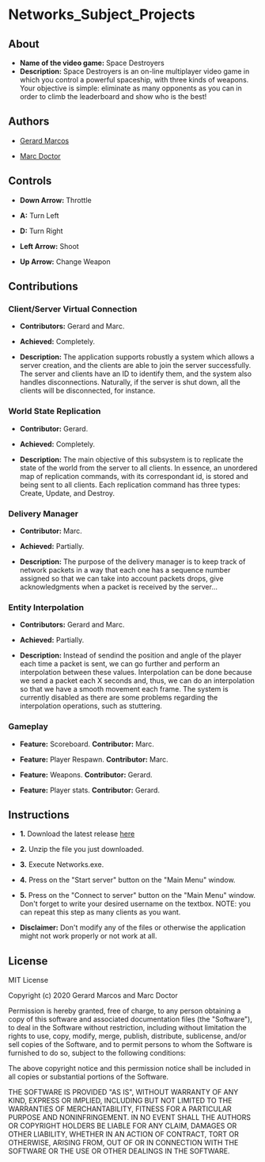 # Networks_Subject_Projects

## About

* **Name of the video game:** Space Destroyers 
* **Description:** Space Destroyers is an on-line multiplayer video game in which you control a powerful spaceship, with three kinds of weapons. Your objective is simple: eliminate as many opponents as you can in order to climb the leaderboard and show who is the best!

## Authors

* [Gerard Marcos](https://github.com/vsRushy)

* [Marc Doctor](https://github.com/thedoctormarc)

## Controls

* **Down Arrow:** Throttle

* **A:** Turn Left

* **D:** Turn Right

* **Left Arrow:** Shoot

* **Up Arrow:** Change Weapon

## Contributions

### Client/Server Virtual Connection

* **Contributors:** Gerard and Marc.

* **Achieved:** Completely.

* **Description:** The application supports robustly a system which allows a server creation, and the clients are able to join the server successfully. The server and clients have an ID to identify them, and the system also handles disconnections. Naturally, if the server is shut down, all the clients will be disconnected, for instance.

### World State Replication

* **Contributor:** Gerard.

* **Achieved:** Completely.

* **Description:** The main objective of this subsystem is to replicate the state of the world from the server to all clients. In essence, an unordered map of replication commands, with its correspondant id, is stored and being sent to all clients. Each replication command has three types: Create, Update, and Destroy.

### Delivery Manager

* **Contributor:** Marc.

* **Achieved:** Partially.

* **Description:**
The purpose of the delivery manager is to keep track of network packets in a way that each one has a sequence number assigned so that we can take into account packets drops, give acknowledgments when a packet is received by the server...

### Entity Interpolation

* **Contributors:** Gerard and Marc.

* **Achieved:** Partially.

* **Description:** Instead of sendind the position and angle of the player each time a packet is sent, we can go further and perform an interpolation between these values. Interpolation can be done because we send a packet each X seconds and, thus, we can do an interpolation so that we have a smooth movement each frame. The system is currently disabled as there are some problems regarding the interpolation operations, such as stuttering.

### Gameplay

* **Feature:** Scoreboard. **Contributor:** Marc.

* **Feature:** Player Respawn. **Contributor:** Marc.

* **Feature:** Weapons. **Contributor:** Gerard.

* **Feature:** Player stats. **Contributor:** Gerard.

## Instructions

* **1.** Download the latest release [here](https://github.com/vsRushy/Networks_Subject_Projects/releases)

* **2.** Unzip the file you just downloaded.

* **3.** Execute Networks.exe.

* **4.** Press on the "Start server" button on the "Main Menu" window.

* **5.** Press on the "Connect to server" button on the "Main Menu" window. Don't forget to write your desired username on the textbox. NOTE: you can repeat this step as many clients as you want.

* **Disclaimer:** Don't modify any of the files or otherwise the application might not work properly or not work at all.

## License

MIT License

Copyright (c) 2020 Gerard Marcos and Marc Doctor

Permission is hereby granted, free of charge, to any person obtaining a copy
of this software and associated documentation files (the "Software"), to deal
in the Software without restriction, including without limitation the rights
to use, copy, modify, merge, publish, distribute, sublicense, and/or sell
copies of the Software, and to permit persons to whom the Software is
furnished to do so, subject to the following conditions:

The above copyright notice and this permission notice shall be included in all
copies or substantial portions of the Software.

THE SOFTWARE IS PROVIDED "AS IS", WITHOUT WARRANTY OF ANY KIND, EXPRESS OR
IMPLIED, INCLUDING BUT NOT LIMITED TO THE WARRANTIES OF MERCHANTABILITY,
FITNESS FOR A PARTICULAR PURPOSE AND NONINFRINGEMENT. IN NO EVENT SHALL THE
AUTHORS OR COPYRIGHT HOLDERS BE LIABLE FOR ANY CLAIM, DAMAGES OR OTHER
LIABILITY, WHETHER IN AN ACTION OF CONTRACT, TORT OR OTHERWISE, ARISING FROM,
OUT OF OR IN CONNECTION WITH THE SOFTWARE OR THE USE OR OTHER DEALINGS IN THE
SOFTWARE.

